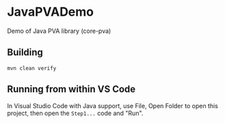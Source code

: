 JavaPVADemo
===========

Demo of Java PVA library (core-pva)

Building
--------

```
mvn clean verify
```

Running from within VS Code
---------------------------

In Visual Studio Code with Java support,
use File, Open Folder to open this project,
then open the `Step1...` code and "Run".
